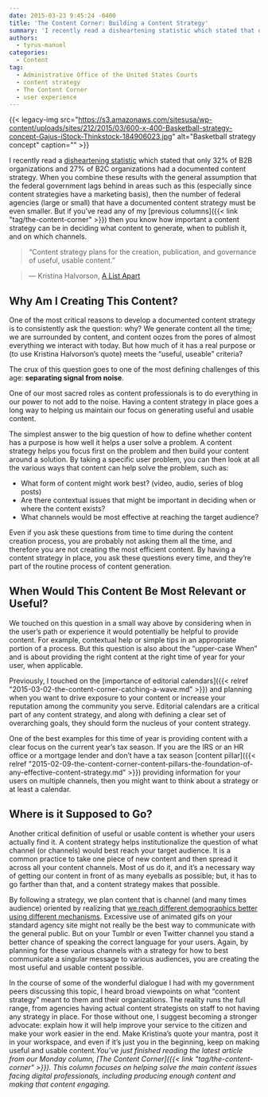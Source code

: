 ```yaml
---
date: 2015-03-23 9:45:24 -0400
title: 'The Content Corner: Building a Content Strategy'
summary: 'I recently read a disheartening statistic which stated that only 32% of B2B organizations and 27% of B2C organizations had a documented content strategy. When you combine these results with the general assumption that the federal government lags behind in areas such as this (especially since content strategies have a marketing basis), then the number'
authors:
  - tyrus-manuel
categories:
  - Content
tag:
  - Administrative Office of the United States Courts
  - content strategy
  - The Content Corner
  - user experience
---
```


{{< legacy-img src="https://s3.amazonaws.com/sitesusa/wp-content/uploads/sites/212/2015/03/600-x-400-Basketball-strategy-concept-Gajus-iStock-Thinkstock-184906023.jpg" alt="Basketball strategy concept" caption="" >}} 

I recently read a [disheartening statistic](http://contentmarketinginstitute.com/wp-content/uploads/2014/10/2015_B2B_Research.pdf) which stated that only 32% of B2B organizations and 27% of B2C organizations had a documented content strategy. When you combine these results with the general assumption that the federal government lags behind in areas such as this (especially since content strategies have a marketing basis), then the number of federal agencies (large or small) that have a documented content strategy must be even smaller. But if you&#8217;ve read any of my [previous columns]({{< link "tag/the-content-corner" >}}) then you know how important a content strategy can be in deciding what content to generate, when to publish it, and on which channels.

> “Content strategy plans for the creation, publication, and governance of useful, usable content.”
  
> — Kristina Halvorson, [A List Apart](http://alistapart.com/article/thedisciplineofcontentstrategy)

## Why Am I Creating This Content?

One of the most critical reasons to develop a documented content strategy is to consistently ask the question: why? We generate content all the time; we are surrounded by content, and content oozes from the pores of almost everything we interact with today. But how much of it has a real purpose or (to use Kristina Halvorson’s quote) meets the “useful, useable” criteria?

The crux of this question goes to one of the most defining challenges of this age: **separating signal from noise**.

One of our most sacred roles as content professionals is to do everything in our power to not add to the noise. Having a content strategy in place goes a long way to helping us maintain our focus on generating useful and usable content.

The simplest answer to the big question of how to define whether content has a purpose is how well it helps a user solve a problem. A content strategy helps you focus first on the problem and then build your content around a solution. By taking a specific user problem, you can then look at all the various ways that content can help solve the problem, such as:

  * What form of content might work best? (video, audio, series of blog posts)
  * Are there contextual issues that might be important in deciding when or where the content exists?
  * What channels would be most effective at reaching the target audience?

Even if you ask these questions from time to time during the content creation process, you are probably not asking them all the time, and therefore you are not creating the most efficient content. By having a content strategy in place, you ask these questions every time, and they&#8217;re part of the routine process of content generation.

## When Would This Content Be Most Relevant or Useful?

We touched on this question in a small way above by considering when in the user&#8217;s path or experience it would potentially be helpful to provide content. For example, contextual help or simple tips in an appropriate portion of a process. But this question is also about the “upper-case When” and is about providing the right content at the right time of year for your user, when applicable.

Previously, I touched on the [importance of editorial calendars]({{< relref "2015-03-02-the-content-corner-catching-a-wave.md" >}}) and planning when you want to drive exposure to your content or increase your reputation among the community you serve. Editorial calendars are a critical part of any content strategy, and along with defining a clear set of overarching goals, they should form the nucleus of your content strategy.

One of the best examples for this time of year is providing content with a clear focus on the current year&#8217;s tax season. If you are the IRS or an HR office or a mortgage lender and don&#8217;t have a tax season [content pillar]({{< relref "2015-02-09-the-content-corner-content-pillars-the-foundation-of-any-effective-content-strategy.md" >}}) providing information for your users on multiple channels, then you might want to think about a strategy or at least a calendar.

## Where is it Supposed to Go?

Another critical definition of useful or usable content is whether your users actually find it. A content strategy helps institutionalize the question of what channel (or channels) would best reach your target audience. It is a common practice to take one piece of new content and then spread it across all your content channels. Most of us do it, and it’s a necessary way of getting our content in front of as many eyeballs as possible; but, it has to go farther than that, and a content strategy makes that possible.

By following a strategy, we plan content that is channel (and many times audience) oriented by realizing that [we reach different demographics better using different mechanisms](http://www.convinceandconvert.com/content-marketing/targeted-content-the-holy-grail-of-content-marketing/). Excessive use of animated gifs on your standard agency site might not really be the best way to communicate with the general public. But on your Tumblr or even Twitter channel you stand a better chance of speaking the correct language for your users. Again, by planning for these various channels with a strategy for how to best communicate a singular message to various audiences, you are creating the most useful and usable content possible.

In the course of some of the wonderful dialogue I had with my government peers discussing this topic, I heard broad viewpoints on what “content strategy” meant to them and their organizations. The reality runs the full range, from agencies having actual content strategists on staff to not having any strategy in place. For those without one, I suggest becoming a stronger advocate: explain how it will help improve your service to the citizen and make your work easier in the end. Make Kristina’s quote your mantra, post it in your workspace, and even if it’s just you in the beginning, keep on making useful and usable content._You’ve just finished reading the latest article from our Monday column, [The Content Corner]({{< link "tag/the-content-corner" >}}). This column focuses on helping solve the main content issues facing digital professionals, including producing enough content and making that content engaging._